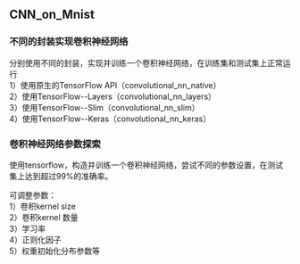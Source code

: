 ﻿## CNN_on_Mnist   


### 不同的封装实现卷积神经网络   
分别使用不同的封装，实现并训练一个卷积神经网络，在训练集和测试集上正常运行  
1）使用原生的TensorFlow API（convolutional_nn_native）  
2）使用TensorFlow--Layers（convolutional_nn_layers）   
3）使用TensorFlow--Slim（convolutional_nn_slim）   
4）使用TensorFlow--Keras（convolutional_nn_keras）  


### 卷积神经网络参数探索      

使用tensorflow，构造并训练一个卷积神经网络，尝试不同的参数设置，在测试集上达到超过99%的准确率。

可调整参数：   
1）卷积kernel size  
2）卷积kernel 数量    
3）学习率    
4）正则化因子    
5）权重初始化分布参数等